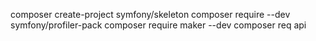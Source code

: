 composer create-project symfony/skeleton
composer require --dev symfony/profiler-pack
composer require maker --dev
composer req api
